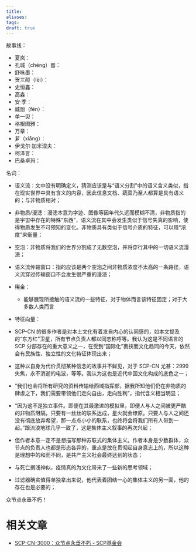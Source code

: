 ```yaml
---
title: 
aliases: 
tags: 
draft: true
---
```

故事线：

- 夏岚：
- 孔珹（chéng）器：
- 舒咏墨：
- 贺三酹（lèi）：
- 史恒鑫：
- 高淼：
- 安·季：
- 臧翂（fēn）：
- 单一臾：
- 格根图雅：
- 万章：
- 芗（xiāng）：
- 伊戈尔·加米涅夫：
- 柯泽言：
- 巴桑卓玛：

名词：

- 语义流：文中没有明确定义，猜测应该是与“语义分割”中的语义含义类似，指在现实世界中具有含义的内容，因此信息文档、蔬菜乃至人都算是具有语义的；与非物质相对；
- 非物质/漫漶：漫漶本意为字迹、图像等因年代久远而模糊不清，非物质指的是宇宙中存在的特殊“东西”，语义流在其中会发生类似于信号失真的影响，使得物质发生不可预知的变化。非物质具有类似于信号介质的特征，可以用“浓度”来衡量；
- 空泡：非物质将我们的世界分割成了无数空泡，并将穿行其中的一切语义流漫漶；
- 语义流传输窗口：指的应该是两个空泡之间非物质浓度不太高的一条路径，语义流穿过传输窗口不会发生很严重的漫漶；
- 稀金：
	- 能够展现所接触的语义流的一些特征，对于物体而言该特征固定；对于大多数人类而言
- 特征向量：

- SCP-CN 的很多作者是对本土文化有着发自内心的认同感的，如本文提及的“东方红”卫星，所有节点负责人都以同志称呼等。我认为这是不同语言的 SCP 分部存在的重大意义之一，在受到“国际化”裹挟而文化趋同的今天，依然会有民族性、独立性的文化特征体现出来；
- 这种以自身为代价贯彻某种信念的故事并不鲜见，对于 SCP-CN 尤甚：2999 失焦，永不消逝的电波，等等。我认为这也是近代中国文化构成的底色之一；
- “我们也会将所有研究的资料传输给西域指挥部，据我所知他们仍在非物质的肆虐之下，我们需要带领他们走向自由，走向胜利”，指代含义相当明显；
- “因为这不是独立事件。即便在其最激进的模拟里，即便人与人之间被更严酷的非物质阻隔，只要有一丝丝的联系达成，星火就会燎原。只要人与人之间还没有彻底放弃希望，那一点点小小的联系，也终将会将我们所有人带到一起。”跟流浪地球几乎一致了，这是集体主义叙事的再次兴起；
- 但作者本意一定不是想描写那种苏联式的集体主义。作者本身是少数群体，众节点的负责人也都是形态各异的，重点是放在贯彻起自身意志上的，所以这种是理想中的和而不同，是共产主义社会最终达到的状态；
- 与死亡搁浅神似，疫情真的为文化带来了一些新的思考领域；
- 过滤器确实值得单独拿出来说，他代表着团结一心的集体主义的另一面，他的存在也是必要的；

众节点永垂不朽！

# 相关文章

-  [SCP-CN-3000：众节点永垂不朽 - SCP基金会](https://scp-wiki-cn.wikidot.com/cn3000douglasliu)